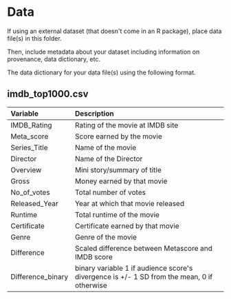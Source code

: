 # Data

If using an external dataset (that doesn't come in an R package), place data file(s) in this folder.

Then, include metadata about your dataset including information on provenance, data dictionary, etc.

The data dictionary for your data file(s) using the following format.

## imdb_top1000.csv

| Variable  | Description               |
|:----------|:--------------------------|
| IMDB_Rating | Rating of the movie at IMDB site |
| Meta_score | Score earned by the movie |
| Series_Title | Name of the movie |
| Director | Name of the Director |
| Overview | Mini story/summary of title |
| Gross | Money earned by that movie |
| No_of_votes | Total number of votes  |
| Released_Year  | Year at which that movie released |
| Runtime | Total runtime of the movie |
| Certificate | Certificate earned by that movie |
| Genre | Genre of the movie |
| Difference | Scaled difference between Metascore and IMDB score |
| Difference_binary | binary variable 1 if audience score's divergence is +/- 1 SD from the mean, 0 if otherwise |


